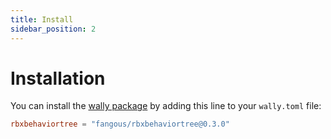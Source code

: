 ```yaml
---
title: Install
sidebar_position: 2
---
```


# Installation

You can install the [wally package](https://wally.run/package/fangous/rbxbehaviortree) by adding this line to your ```wally.toml``` file:
```toml
rbxbehaviortree = "fangous/rbxbehaviortree@0.3.0"
```
